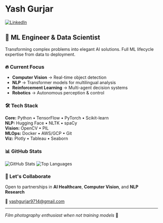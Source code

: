 # Yash Gurjar
[![LinkedIn](https://img.shields.io/badge/LinkedIn-Connect-blue?style=for-the-badge&logo=linkedin)](https://linkedin.com/in/yashgurjar9)

## 🚀 ML Engineer & Data Scientist
Transforming complex problems into elegant AI solutions. Full ML lifecycle expertise from data to deployment.

### 🔥 Current Focus
- **Computer Vision** → Real-time object detection
- **NLP** → Transformer models for multilingual analysis  
- **Reinforcement Learning** → Multi-agent decision systems
- **Robotics** → Autonomous perception & control

### 🛠️ Tech Stack
**Core:** Python • TensorFlow • PyTorch • Scikit-learn  
**NLP:** Hugging Face • NLTK • spaCy  
**Vision:** OpenCV • PIL  
**MLOps:** Docker • AWS/GCP • Git  
**Viz:** Plotly • Tableau • Seaborn  

### 📊 GitHub Stats
![GitHub Stats](https://github-readme-stats.vercel.app/api?username=Yash4616&show_icons=true&theme=radical&hide_border=true)
![Top Languages](https://github-readme-stats.vercel.app/api/top-langs/?username=Yash4616&layout=compact&theme=radical&hide_border=true)

### 🤝 Let's Collaborate
Open to partnerships in **AI Healthcare**, **Computer Vision**, and **NLP Research**

📧 [yashgurjar9714@gmail.com](mailto:yashgurjar9714@gmail.com)

---
*Film photography enthusiast when not training models* 📸
